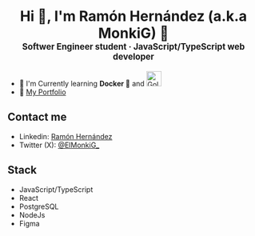 <h1 align="center">
    Hi 👋, I'm Ramón Hernández (a.k.a MonkiG) 🐒 <br/>
    <span align="center" style="font-size: 60%">Softwer Engineer student &middot     JavaScript/TypeScript  web developer</span> <br/>
</h1>

- 📝 I'm Currently learning **Docker 🐋** and <img width="30px" src="https://go.dev/images/go-logo-white.svg" alt="Golang logo">
- 📖 [My Portfolio](https://monki-portfolio.vercel.app/) 

## Contact me

- Linkedin: [Ramón Hernández](www.linkedin.com/in/ramonha)
- Twitter (X): [@ElMonkiG_](https://twitter.com/ElMonkiG_)
  
## Stack
- JavaScript/TypeScript
- React
- PostgreSQL
- NodeJs
- Figma

